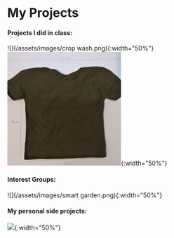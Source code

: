 # My Projects

#### Projects I did in class:
![](/assets/images/crop wash.png){:width="50%"}![](/assets/images/shirt.png){:width="50%"}

#### Interest Groups:  
![](/assets/images/smart garden.png){:width="50%"}

#### My personal side projects:
![](/assets/images/table.jpg){:width="50%"}
